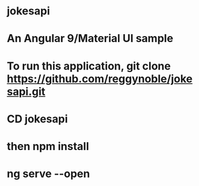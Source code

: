 # jokesapi
# An Angular 9/Material UI sample

# To run this application, git clone https://github.com/reggynoble/jokesapi.git
# CD jokesapi
# then npm install
# ng serve --open
